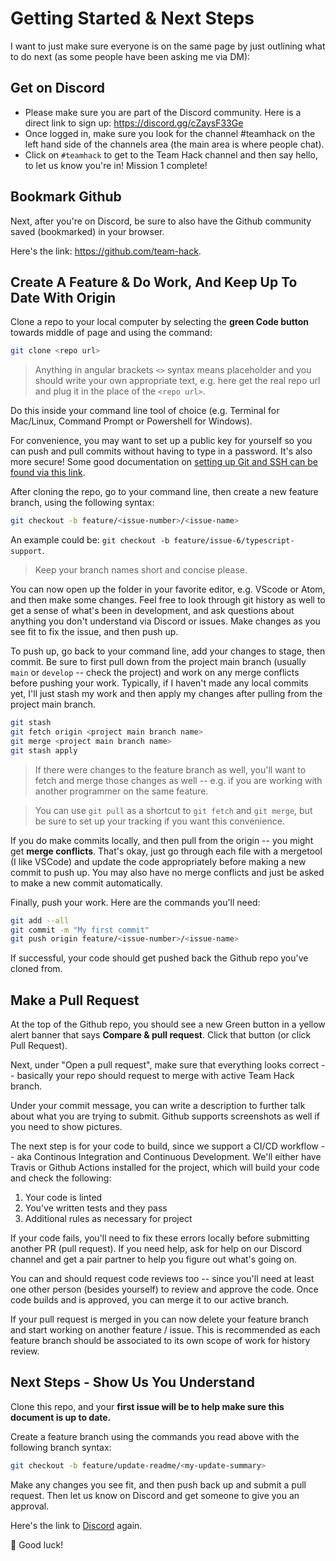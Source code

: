 # Getting Started & Next Steps

I want to just make sure everyone is on the same page by just outlining what to do next (as some people have been asking me via DM):

## Get on Discord

- Please make sure you are part of the Discord community. Here is a direct link to sign up: https://discord.gg/cZaysF33Ge
- Once logged in, make sure you look for the channel #teamhack on the left hand side of the channels area (the main area is where people chat).
- Click on `#teamhack` to get to the Team Hack channel and then say hello, to let us know you're in! Mission 1 complete!

## Bookmark Github

Next, after you're on Discord, be sure to also have the Github community saved (bookmarked) in your browser.

Here's the link: https://github.com/team-hack.

## Create A Feature & Do Work, And Keep Up To Date With Origin

Clone a repo to your local computer by selecting the **green Code button** towards middle of page and using the command:

```sh
git clone <repo url>
```

> Anything in angular brackets `<>` syntax means placeholder and you should write your own appropriate text, e.g. here get the real repo url and plug it in the place of the `<repo url>`.

Do this inside your command line tool of choice (e.g. Terminal for Mac/Linux, Command Prompt or Powershell for Windows).

For convenience, you may want to set up a public key for yourself so you can push and pull commits without having to type in a password. It's also more secure! Some good documentation on [setting up Git and SSH can be found via this link](https://gorails.com/setup/osx/11.0-big-sur).

After cloning the repo, go to your command line, then create a new feature branch, using the following syntax:

```sh
git checkout -b feature/<issue-number>/<issue-name>
```

An example could be: `git checkout -b feature/issue-6/typescript-support`.

> Keep your branch names short and concise please.

You can now open up the folder in your favorite editor, e.g. VScode or Atom, and then make some changes. Feel free to look through git history as well to get a sense of what's been in development, and ask questions about anything you don't understand via Discord or issues. Make changes as you see fit to fix the issue, and then push up.

To push up, go back to your command line, add your changes to stage, then commit. Be sure to first pull down from the project main branch (usually `main` or `develop` -- check the project) and work on any merge conflicts before pushing your work. Typically, if I haven't made any local commits yet, I'll just stash my work and then apply my changes after pulling from the project main branch.

```sh
git stash
git fetch origin <project main branch name>
git merge <project main branch name>
git stash apply
```

> If there were changes to the feature branch as well, you'll want to fetch and merge those changes as well -- e.g. if you are working with another programmer on the same feature.

> You can use `git pull` as a shortcut to `git fetch` and `git merge`, but be sure to set up your tracking if you want this convenience.

If you do make commits locally, and then pull from the origin -- you might get **merge conflicts**. That's okay, just go through each file with a mergetool (I like VSCode) and update the code appropriately before making a new commit to push up. You may also have no merge conflicts and just be asked to make a new commit automatically.

Finally, push your work. Here are the commands you'll need:

```sh
git add --all
git commit -m "My first commit"
git push origin feature/<issue-number>/<issue-name>
```

If successful, your code should get pushed back the Github repo you've cloned from.

## Make a Pull Request

At the top of the Github repo, you should see a new Green button in a yellow alert banner that says **Compare & pull request**. Click that button (or click Pull Request).

Next, under "Open a pull request", make sure that everything looks correct -- basically your repo should request to merge with active Team Hack branch.

Under your commit message, you can write a description to further talk about what you are trying to submit. Github supports screenshots as well if you need to show pictures.

The next step is for your code to build, since we support a CI/CD workflow -- aka Continous Integration and Continuous Development. We'll either have Travis or Github Actions installed for the project, which will build your code and check the following:

1. Your code is linted
2. You've written tests and they pass
3. Additional rules as necessary for project

If your code fails, you'll need to fix these errors locally before submitting another PR (pull request). If you need help, ask for help on our Discord channel and get a pair partner to help you figure out what's going on.

You can and should request code reviews too -- since you'll need at least one other person (besides yourself) to review and approve the code. Once code builds and is approved, you can merge it to our active branch.

If your pull request is merged in you can now delete your feature branch and start working on another feature / issue. This is recommended as each feature branch should be associated to its own scope of work for history review.

## Next Steps - Show Us You Understand

Clone this repo, and your **first issue will be to help make sure this document is up to date.**

Create a feature branch using the commands you read above with the following branch syntax:

```sh
git checkout -b feature/update-readme/<my-update-summary>
```

Make any changes you see fit, and then push back up and submit a pull request. Then let us know on Discord and get someone to give you an approval.

Here's the link to [Discord](https://discord.gg/sFHSVR5) again.

🚀 Good luck!
